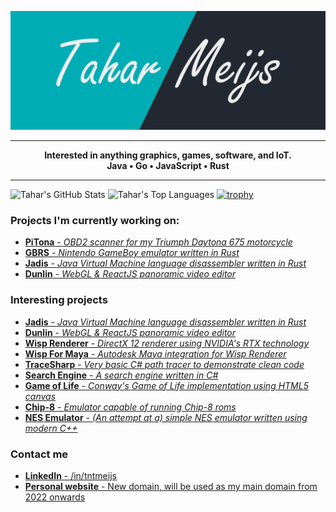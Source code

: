 ![banner](https://github.com/tntmeijs/tntmeijs/raw/master/banner.png)

---

<p align="center">
    <strong>
        Interested in anything graphics, games, software, and IoT.
        <br/>
        Java • Go • JavaScript • Rust
    </strong>
</p>

---

![Tahar's GitHub Stats](https://github-readme-stats.vercel.app/api?username=tntmeijs&hide_title=true&hide_border=true&show_icons=true&include_all_commits=true&count_private=true)
![Tahar's Top Languages](https://github-readme-stats.vercel.app/api/top-langs/?username=tntmeijs&layout=compact)
[![trophy](https://github-profile-trophy.vercel.app/?username=ryo-ma)](https://github.com/tntmeijs/github-profile-trophy)

### Projects I'm currently working on:
* [**PiTona** - *OBD2 scanner for my Triumph Daytona 675 motorcycle*](https://github.com/tntmeijs/pitona)
* [**GBRS** - *Nintendo GameBoy emulator written in Rust*](https://github.com/tntmeijs/gbrs)
* [**Jadis** - *Java Virtual Machine language disassembler written in Rust*](https://github.com/tntmeijs/jadis)
* [**Dunlin** - *WebGL & ReactJS panoramic video editor*](https://github.com/tntmeijs/dunlin)

### Interesting projects
* [**Jadis** - *Java Virtual Machine language disassembler written in Rust*](https://github.com/tntmeijs/jadis)
* [**Dunlin** - *WebGL & ReactJS panoramic video editor*](https://github.com/tntmeijs/dunlin)
* [**Wisp Renderer** - *DirectX 12 renderer using NVIDIA's RTX technology*](https://github.com/TeamWisp/WispRenderer)
* [**Wisp For Maya** - *Autodesk Maya integration for Wisp Renderer*](https://github.com/TeamWisp/WispForMaya)
* [**TraceSharp** - *Very basic C# path tracer to demonstrate clean code*](https://github.com/tntmeijs/TraceSharp)
* [**Search Engine** - *A search engine written in C#*](https://github.com/tntmeijs/SearchEngine)
* [**Game of Life** - *Conway's Game of Life implementation using HTML5 canvas*](https://github.com/tntmeijs/GameOfLife)
* [**Chip-8** - *Emulator capable of running Chip-8 roms*](https://github.com/tntmeijs/Chip8)
* [**NES Emulator** - *(An attempt at a) simple NES emulator written using modern C++*](https://github.com/tntmeijs/NES)

### Contact me
* [**LinkedIn** - /in/tntmeijs](https://www.linkedin.com/in/tntmeijs)
* [**Personal website** - New domain, will be used as my main domain from 2022 onwards](https://tahar.dev)
